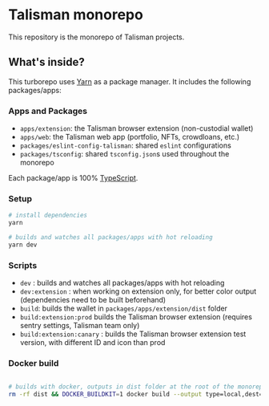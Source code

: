 # Talisman monorepo

This repository is the monorepo of Talisman projects.

## What's inside?

This turborepo uses [Yarn](https://classic.yarnpkg.com/lang/en/) as a package manager. It includes the following packages/apps:

### Apps and Packages

- `apps/extension`: the Talisman browser extension (non-custodial wallet)
- `apps/web`: the Talisman web app (portfolio, NFTs, crowdloans, etc.)
- `packages/eslint-config-talisman`: shared `eslint` configurations
- `packages/tsconfig`: shared `tsconfig.json`s used throughout the monorepo

Each package/app is 100% [TypeScript](https://www.typescriptlang.org/).

### Setup

```bash
# install dependencies
yarn

# builds and watches all packages/apps with hot reloading
yarn dev
```

### Scripts

- `dev` : builds and watches all packages/apps with hot reloading
- `dev:extension` : when working on extension only, for better color output (dependencies need to be built beforehand)
- `build`: builds the wallet in `packages/apps/extension/dist` folder
- `build:extension:prod` builds the Talisman browser extension (requires sentry settings, Talisman team only)
- `build:extension:canary` : builds the Talisman browser extension test version, with different ID and icon than prod

### Docker build

```bash

# builds with docker, outputs in dist folder at the root of the monorepo
rm -rf dist && DOCKER_BUILDKIT=1 docker build --output type=local,dest=./dist .

```
